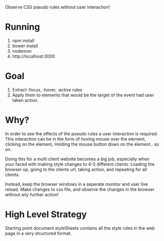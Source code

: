 Observe CSS pseudo rules without user interaction!

Running
==========
1. npm install
2. bower install
3. nodemon
4. http://localhost:3000

Goal
==========

1. Extract :focus, :hover, :active rules
2. Apply them to elements that would be the target of the event had user taken action.


Why?
==========

In order to see the effects of the pseudo rules a user interaction is required.
This interaction can be in the form of hoving mouse over the element, clicking
on the element, Holding the mouse button down on the element.. so on.

Doing this for a multi client website becomes a big job, especially when your
faced with making style changes to 4-5 different clients: Loading the browser up,
going to the clients url, taking action, and repeating for all clients.

Instead, keep the browser windows in a seperate monitor and user live reload.
Make changes to css file, and observe the changes in the browser without any further action!



High Level Strategy
==========

Starting point
document.styleSheets contains all the style rules in the web page in a very structured format.
